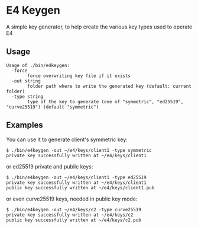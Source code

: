 
# E4 Keygen

A simple key generator, to help create the various key types used to operate E4

## Usage

```
Usage of ./bin/e4keygen:
  -force
        force overwriting key file if it exists
  -out string
        folder path where to write the generated key (default: current folder)
  -type string
        type of the key to generate (one of "symmetric", "ed25519", "curve25519") (default "symmetric")
```

## Examples

You can use it to generate client's symmetric key:
```
$ ./bin/e4keygen -out ~/e4/keys/client1 -type symmetric
private key successfully written at ~/e4/keys/client1
```

or ed25519 private and public keys:
```
$ ./bin/e4keygen -out ~/e4/keys/client1 -type ed25519
private key successfully written at ~/e4/keys/client1
public key successfully written at ~/e4/keys/client1.pub
```

or even curve25519 keys, needed in public key mode:
```
$ ./bin/e4keygen -out ~/e4/keys/c2 -type curve25519
private key successfully written at ~/e4/keys/c2
public key successfully written at ~/e4/keys/c2.pub
```
